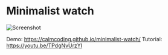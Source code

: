 # Minimalist watch

![Screenshot](https://raw.githubusercontent.com/Milchreis/minimalist-watch/master/screenshot.png)

Demo: https://calmcoding.github.io/minimalist-watch/
Tutorial: https://youtu.be/TPdgNvUrzYI
